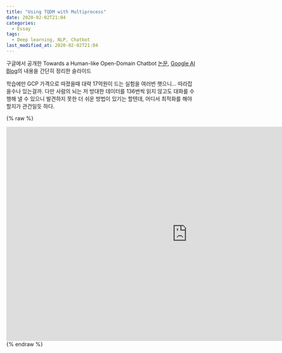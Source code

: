 ```yaml
---
title: "Using TQDM with Multiprocess"
date: 2020-02-02T21:04
categories:
  - Essay
tags:
  - Deep learning, NLP, Chatbot
last_modified_at: 2020-02-02T21:04
---
```


구글에서 공개한 Towards a Human-like Open-Domain Chatbot [논문](https://arxiv.org/abs/2001.09977),
[Google AI Blog](https://ai.googleblog.com/2020/01/towards-conversational-agent-that-can.html)의 내용을 간단히 정리한 슬라이드

학습에만 GCP 가격으로 따졌을때 대략 17억원이 드는 실험을 여러번 햇으니... 따라잡을수나 있는걸까.
다만 사람의 뇌는 저 방대한 데이터를 136번씩 읽지 않고도 대화를 수행해 낼 수 있으니 발견하지 못한 더 쉬운 방법이 있기는 할텐데,
어디서 최적화를 해야할지가 관건일듯 하다.


{% raw %}
<iframe src="https://docs.google.com/presentation/d/e/2PACX-1vS62uhnilNc9AOuxqexSO1tDpG6dg-BOjrIN2OxVWdjFU4l6yqxLUyDvmeAcOcsj61nGF9e3KAZM7lk/embed?start=false&loop=false&delayms=3000" frameborder="0" width="960" height="569" allowfullscreen="true" mozallowfullscreen="true" webkitallowfullscreen="true"></iframe>
{% endraw %}